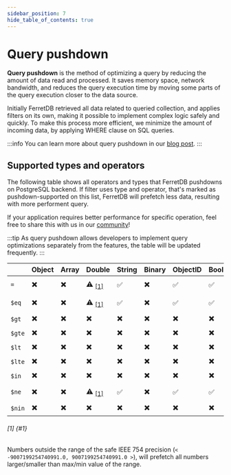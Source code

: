 ```yaml
---
sidebar_position: 7
hide_table_of_contents: true
---
```


# Query pushdown

**Query pushdown** is the method of optimizing a query by reducing the amount of data read and processed.
It saves memory space, network bandwidth, and reduces the query execution time by moving some parts
of the query execution closer to the data source.

Initially FerretDB retrieved all data related to queried collection, and applies filters on its own, making
it possible to implement complex logic safely and quickly.
To make this process more efficient, we minimize the amount of incoming data, by applying WHERE clause on SQL queries.

:::info
You can learn more about query pushdown in our [blog post](https://blog.ferretdb.io/ferretdb-fetches-data-query-pushdown/).
:::

## Supported types and operators

The following table shows all operators and types that FerretDB pushdowns on PostgreSQL backend.
If filter uses type and operator, that's marked as pushdown-supported on this list,
FerretDB will prefetch less data, resulting with more performent query.

If your application requires better performance for specific operation,
feel free to share this with us in our [community](/#community)!

:::tip
As query pushdown allows developers to implement query optimizations separately from the features,
the table will be updated frequently.
:::

<!-- markdownlint-capture -->
<!-- markdownlint-disable MD001 MD033 MD051 -->

|        | Object | Array | Double                  | String | Binary | ObjectID | Boolean | Date | Null | Regex | Integer | Timestamp | Long                    |
| ------ | ------ | ----- | ----------------------- | ------ | ------ | -------- | ------- | ---- | ---- | ----- | ------- | --------- | ----------------------- |
| `=`    | ✖️     | ✖️    | ⚠️ <sub>[[1]](#1)</sub> | ✅     | ✖️     | ✅       | ✅      | ✅   | ✖️   | ✖️    | ✅      | ✖️        | ⚠️ <sub>[[1]](#1)</sub> |
| `$eq`  | ✖️     | ✖️    | ⚠️ <sub>[[1]](#1)</sub> | ✅     | ✖️     | ✅       | ✅      | ✅   | ✖️   | ✖️    | ✅      | ✖️        | ⚠️ <sub>[[1]](#1)</sub> |
| `$gt`  | ✖️     | ✖️    | ✖️                      | ✖️     | ✖️     | ✖️       | ✖️      | ✖️   | ✖️   | ✖️    | ✖️      | ✖️        | ✖️                      |
| `$gte` | ✖️     | ✖️    | ✖️                      | ✖️     | ✖️     | ✖️       | ✖️      | ✖️   | ✖️   | ✖️    | ✖️      | ✖️        | ✖️                      |
| `$lt`  | ✖️     | ✖️    | ✖️                      | ✖️     | ✖️     | ✖️       | ✖️      | ✖️   | ✖️   | ✖️    | ✖️      | ✖️        | ✖️                      |
| `$lte` | ✖️     | ✖️    | ✖️                      | ✖️     | ✖️     | ✖️       | ✖️      | ✖️   | ✖️   | ✖️    | ✖️      | ✖️        | ✖️                      |
| `$in`  | ✖️     | ✖️    | ✖️                      | ✖️     | ✖️     | ✖️       | ✖️      | ✖️   | ✖️   | ✖️    | ✖️      | ✖️        | ✖️                      |
| `$ne`  | ✖️     | ✖️    | ⚠️ <sub>[[1]](#1)</sub> | ✅     | ✖️     | ✅       | ✅      | ✅   | ✖️   | ✖️    | ✅      | ✖️        | ⚠️ <sub>[[1]](#1)</sub> |
| `$nin` | ✖️     | ✖️    | ✖️                      | ✖️     | ✖️     | ✖️       | ✖️      | ✖️   | ✖️   | ✖️    | ✖️      | ✖️        | ✖️                      |

###### [1] {#1}

Numbers outside the range of the safe IEEE 754 precision (`< -9007199254740991.0, 9007199254740991.0 >`),
will prefetch all numbers larger/smaller than max/min value of the range.

<!-- markdownlint-restore -->
